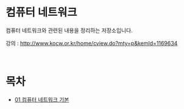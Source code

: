 # 컴퓨터 네트워크
컴퓨터 네트워크와 관련된 내용을 정리하는 저장소입니다.

강의 : http://www.kocw.or.kr/home/cview.do?mty=p&kemId=1169634

<br>

# 목차
- [01 컴퓨터 네트워크 기본](./01%EC%BB%B4%ED%93%A8%ED%84%B0%EB%84%A4%ED%8A%B8%EC%9B%8C%ED%81%AC%EA%B8%B0%EB%B3%B8.md)
